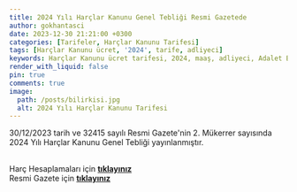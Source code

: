 ```yaml
---
title: 2024 Yılı Harçlar Kanunu Genel Tebliği Resmi Gazetede
author: gokhantasci
date: 2023-12-30 21:21:00 +0300
categories: [Tarifeler, Harçlar Kanunu Tarifesi]
tags: [Harçlar Kanunu ücret, '2024', tarife, adliyeci]
keywords: Harçlar Kanunu ücret tarifesi, 2024, maaş, adliyeci, Adalet Bakanlığı
render_with_liquid: false
pin: true
comments: true
image:
  path: /posts/bilirkisi.jpg
  alt: 2024 Yılı Harçlar Kanunu Tarifesi
---
```


30/12/2023 tarih ve 32415 sayılı Resmi Gazete'nin 2. Mükerrer sayısında 2024 Yılı Harçlar Kanunu Genel Tebliği yayınlanmıştır.



<br>Harç Hesaplamaları için [**tıklayınız**](https://adliyeci.com.tr/yargilama/)
<br>Resmi Gazete için [**tıklayınız**](https://www.resmigazete.gov.tr/eskiler/2023/12/20231230M2-10.pdf) 
